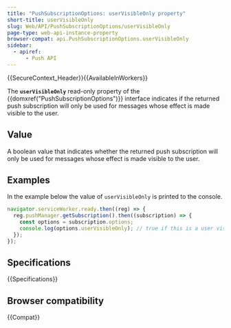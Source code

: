 ```yaml
---
title: "PushSubscriptionOptions: userVisibleOnly property"
short-title: userVisibleOnly
slug: Web/API/PushSubscriptionOptions/userVisibleOnly
page-type: web-api-instance-property
browser-compat: api.PushSubscriptionOptions.userVisibleOnly
sidebar:
  - apiref:
      - Push API
---
```


{{SecureContext_Header}}{{AvailableInWorkers}}

The **`userVisibleOnly`** read-only property of the {{domxref("PushSubscriptionOptions")}} interface indicates if the returned push subscription will only be used for messages whose effect is made visible to the user.

## Value

A boolean value that indicates whether the returned push subscription will only be used for messages whose effect is made visible to the user.

## Examples

In the example below the value of `userVisibleOnly` is printed to the console.

```js
navigator.serviceWorker.ready.then((reg) => {
  reg.pushManager.getSubscription().then((subscription) => {
    const options = subscription.options;
    console.log(options.userVisibleOnly); // true if this is a user visible subscription
  });
});
```

## Specifications

{{Specifications}}

## Browser compatibility

{{Compat}}
